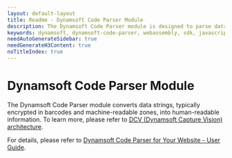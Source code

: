 ```yaml
---
layout: default-layout
title: Readme - Dynamsoft Code Parser Module
description: The Dynamsoft Code Parser module is designed to parse data strings (usually encrypted in barcodes, machine readable zones, etc.) into human-readable information. 
keywords: dynamsoft, dynamsoft-code-parser, webassembly, sdk, javascript, typescript
needAutoGenerateSidebar: true
needGenerateH3Content: true
noTitleIndex: true
---
```


# Dynamsoft Code Parser Module

The Dynamsoft Code Parser module converts data strings, typically encrypted in barcodes and machine-readable zones, into human-readable information. To learn more, please refer to [DCV (Dynamsoft Capture Vision) architecture](https://www.dynamsoft.com/capture-vision/docs/web/programming/javascript/).

For details, please refer to [Dynamsoft Code Parser for Your Website - User Guide](https://www.dynamsoft.com/code-parser/docs/web/programming/javascript/user-guide/).